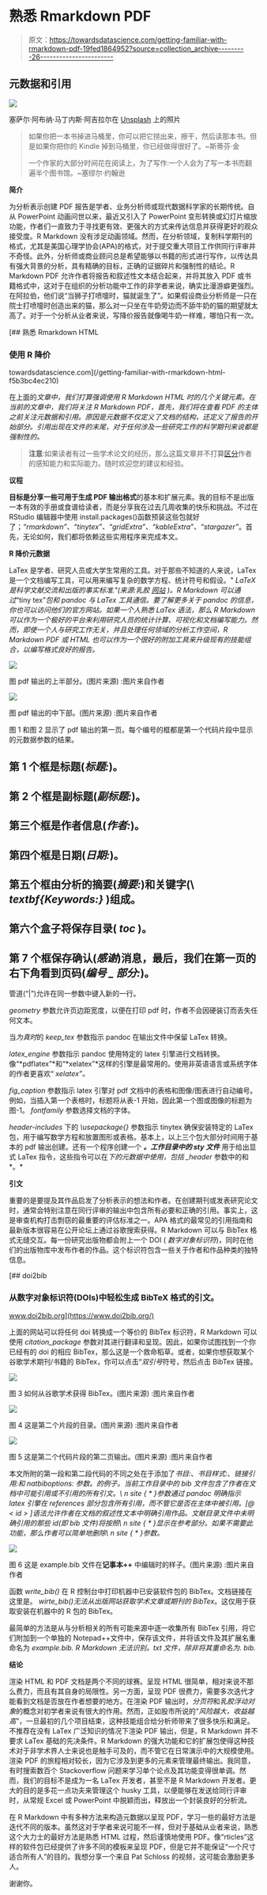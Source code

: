 # 熟悉 Rmarkdown PDF

> 原文：<https://towardsdatascience.com/getting-familiar-with-rmarkdown-pdf-19fed1864952?source=collection_archive---------26----------------------->

## 元数据和引用

![](img/3a21f58963eeecc852a8f5255422326a.png)

塞萨尔·阿布纳·马丁内斯·阿吉拉尔在 [Unsplash](https://unsplash.com?utm_source=medium&utm_medium=referral) 上的照片

> 如果你把一本书掉进马桶里，你可以把它捞出来，擦干，然后读那本书。但是如果你把你的 Kindle 掉到马桶里，你已经做得很好了。~斯蒂芬·金
> 
> 一个作家的大部分时间花在阅读上，为了写作:一个人会为了写一本书而翻遍半个图书馆。~塞缪尔·约翰逊

**简介**

为分析表示创建 PDF 报告是学者、业务分析师或现代数据科学家的长期传统。自从 PowerPoint 动画问世以来，最近又引入了 PowerPoint 变形转换或幻灯片缩放功能，作者们一直致力于寻找更有效、更强大的方式来传达信息并获得更好的观众接受度。R Markdown 没有涉足动画领域。然而，在分析领域，复制科学期刊的格式，尤其是美国心理学协会(APA)的格式，对于提交重大项目工作供同行评审并不奇怪。此外，分析师或商业顾问总是希望能够以书籍的形式进行写作，以传达具有强大背景的分析，具有精确的目标，正确的证据碎片和强制性的结论。R Markdown PDF 允许作者将报告和叙述性文本结合起来，并将其放入 PDF 或书籍格式中，这对于在组织的分析功能中工作的非学者来说，确实比漫游癖更强烈。在阿拉伯，他们说“当狮子打喷嚏时，猫就诞生了”。如果假设商业分析师是一只在院士打喷嚏时创造出来的猫，那么对一只坐在牛奶旁边而不舔牛奶的猫的期望就太高了。对于一个分析从业者来说，写降价报告就像喝牛奶一样难，哪怕只有一次。

[](/getting-familiar-with-rmarkdown-html-f5b3bc4ec210) [## 熟悉 Rmarkdown HTML

### 使用 R 降价

towardsdatascience.com](/getting-familiar-with-rmarkdown-html-f5b3bc4ec210) 

在上面的*文章中，我们打算强调使用 R Markdown HTML 时的几个关键元素。在当前的文章中，我们将关注 R Markdown PDF，首先，我们将在查看 PDF 的主体之前关注元数据和引用。原因是元数据不仅定义了文档的结构，还定义了报告的开始部分。引用出现在文件的末尾，对于任何涉及一些研究工作的科学期刊来说都是强制性的。*

> **注意**:如果读者有过一些学术论文的经历，那么这篇文章并不打算[区分](https://www.alancward.co.uk/the-flow-of-dunning-kruger-a-blend-of-challenge-skill-and-perception/)作者的感知能力和实际能力。随时欢迎您的建议和经验。

**议程**

**目标是分享一些可用于生成 PDF 输出格式**的基本和扩展元素。我的目标不是出版一本有效的手册或食谱给读者，而是分享我在过去几周收集的快乐和挑战。不过在 RStudio 编辑器中使用 install.packages()函数预装这些包就好了；*“rmarkdown”、“tinytex”、“gridExtra”、“kableExtra”、“stargazer”*。首先，无论如何，我们都将依赖这些实用程序来完成本文。

**R 降价元数据**

LaTex 是学者、研究人员或大学生常用的工具。对于那些不知道的人来说，LaTex 是一个文档编写工具，可以用来编写复杂的数学方程、统计符号和假设。" *LaTeX 是科学文献交流和出版的事实标准."(来源:乳胶* [*网站*](https://www.latex-project.org/) *)。R Markdown 可以通过*“tiny tex”*包和 *pandoc* 与 LaTex 工具通信。要了解更多关于 pandoc 的信息，你也可以访问他们的官方网站。如果一个人熟悉 LaTex 语法，那么 R Markdown 可以作为一个极好的平台来利用研究人员的统计计算、可视化和文档编写能力。然而，即使一个人与研究工作无关，并且处理任何领域的分析工作空间，R Markdown PDF 或 HTML 也可以作为一个很好的附加工具来升级现有的技能组合，以编写格式良好的报告。*

![](img/f82fd9cc1b84c78d374bd38900892a2a.png)

图 pdf 输出的上半部分。(图片来源) :图片来自作者

![](img/47b2ee6b6bf116648a3ac1deca032c18.png)

图 pdf 输出的中下部。(图片来源) :图片来自作者

图 1 和图 2 显示了 pdf 输出的第一页。每个编号的框都是第一个代码片段中显示的元数据参数的结果。

## 第 1 个框是标题(*标题:*)。

## 第 2 个框是副标题(*副标题:*)。

## 第三个框是作者信息(*作者:*)。

## 第四个框是日期(*日期:*)。

## 第五个框由分析的摘要(*摘要:*)和关键字(\\ *textbf{Keywords:}* )组成。

## 第六个盒子将保存目录( *toc* )。

## 第 7 个框保存确认(*感谢*)消息，最后，我们在第一页的右下角看到页码(*编号 _ 部分:*)。

管道(“|”)允许在同一参数中键入新的一行。

*geometry* 参数允许页边距宽度，以便在打印 pdf 时，作者不会因硬装订而丢失任何文本。

当*为真时*的 *keep_tex* 参数指示 pandoc 在输出文件中保留 LaTex 转换。

*latex_engine* 参数指示 pandoc 使用特定的 latex 引擎进行文档转换。像“*pdflatex”*和“*xelatex”*这样的引擎是最常用的。使用非英语语言或系统字体的作者更喜欢“ *xelatex”。*

*fig_caption* 参数指示 latex 引擎对 pdf 文档中的表格和图像/图表进行自动编号。例如，当插入第一个表格时，标题将从表-1 开始，因此第一个图或图像的标题为图-1。 *fontfamily* 参数选择文档的字体。

*header-includes* 下的 *\usepackage{}* 参数指示 tinytex 确保安装特定的 LaTex 包，用于编写数学方程和放置图形或表格。基本上，以上三个包大部分时间用于基本的 pdf 输出创建。还有一个程序创建一个 ***。工作目录中的 sty 文件*** 用于给出显式 LaTex 指令，这些指令可以在*下的元数据中使用，包括 _header* 参数中的和*。*

**引文**

重要的是要提及其作品启发了分析表示的想法和作者。在创建期刊或发表研究论文时，通常会特别注意在同行评审的输出中包含所有必要和正确的引用。事实上，这是审查机构打击剽窃的最重要的评估标准之一。APA 格式的最常见的引用指南和最新版本很容易在公开论坛上通过谷歌搜索获得。R Markdown 可以与 BibTex 格式无缝交互。每一份研究出版物都会附上一个 DOI ( *数字对象标识符*)，同时在他们的出版物库中发布作者的作品。这个标识符包含一些关于作者和作品种类的独特信息。

 [## doi2bib

### 从数字对象标识符(DOIs)中轻松生成 BibTeX 格式的引文。

www.doi2bib.org](https://www.doi2bib.org/) 

上面的网站可以将任何 doi 转换成一个等价的 BibTex 标识符，R Markdown 可以使用 *citation_package* 参数对其进行翻译和呈现。因此，如果你试图找到一个你已经有的 doi 的相应 BibTex，那么这是一个救命稻草。或者，如果你想获取某个谷歌学术期刊/书籍的 BibTex，你可以点击“*双引号*符号，然后点击 BibTex 链接。

![](img/c218aa42064fc338b418a8a859360bc6.png)

图 3 如何从谷歌学术获得 BibTex。(图片来源) :图片来自作者

![](img/f996a5ed359f4bb7dd1aa6dec038cdeb.png)

图 4 这是第二个片段的目录。(图片来源) :图片来自作者

![](img/fdb8edc556f1a69708971e164002c76e.png)

图 5 这是第二个代码片段的第二页输出。(图片来源) :图片来自作者

本文所附的第一段和第二段代码的不同之处在于添加了*书目:*、*书目样式:*、*链接引用:*和 *natbiboptions:* 参数。*的例子。当前工作目录中的 bib* 文件包含了作者在文档中可能引用或不引用的所有引文。*\ n site { * }*参数通过 pandoc 明确指示 latex 引擎在 references 部分包含所有引用，而不管它是否在主体中被引用。[@ < id > ]语法允许作者在文档的叙述性文本中明确引用作品。文献目录文件中未明确引用的那些 id(即 bib 文件)将按照*\ n site { * }显示在参考部分。*如果不需要此功能，那么作者可以简单地删除*\ n site { * }参数。*

![](img/96d9cd4a5b36c96c79db6a9db84307aa.png)

图 6 这是 example.bib 文件在**记事本++** 中编辑时的样子。(图片来源) :图片来自作者

函数 *write_bib()* 在 R 控制台中打印机器中已安装软件包的 BibTex。文档链接在这里是。 *wirte_bib()无法从出版网站获取学术文章或期刊的 BibTex*。这仅用于获取安装在机器中的 R 包的 BibTex。

最简单的方法是从与分析相关的所有可能来源中逐一收集所有 BibTex 引用，将它们附加到一个单独的 Notepad++文件中，保存该文件，并将该文件及其扩展名重命名为 *example.bib. R Markdown 无法识别。txt 文件，除非将其重命名为. bib.*

**结论**

渲染 HTML 和 PDF 文档是两个不同的球赛。呈现 HTML 很简单，相对来说不那么费力，而且有其自身的局限性。另一方面，呈现 PDF 很费力，需要多次迭代才能看到文档是否放在作者想要的地方。在渲染 PDF 输出时，*分页符*和*乳胶浮动对象*的概念对初学者来说有很大的作用。然而，正如股市所说的“*风险越大，收益越高*”，一旦最初的几个项目结束，这种技能组合给分析师带来了很多快乐和满足。不推荐在没有 LaTex 广泛知识的情况下渲染 PDF 输出，但是，R Markdown 并不要求 LaTex 基础的先决条件。R Markdown 的强大功能和它的扩展包使得这种技术对于非学术界人士来说也是触手可及的，而不管它在日常演示中的大规模使用。渲染 PDF 的旅程相对较长，因为它涉及到更多的元素来管理最终输出。我同意，有时搜索数百个 Stackoverflow 问题来学习单个论点及其功能变得很单调。然而，我们的目标不是成为一名 LaTex 开发者，甚至不是 R Markdown 开发者。更大的目的是多花一点功夫来管理这个 husky 工具，以便能够在发送给同行评审时，从常规 Excel 或 PowerPoint 中脱颖而出，释放出一个封装良好的分析流。

在 R Markdown 中有多种方法来构造元数据以呈现 PDF，学习一些的最好方法是迭代不同的版本。虽然这对于学者来说可能不一样，但对于基础从业者来说，熟悉这个大力士的最好方法是熟悉 HTML 过程，然后谨慎地使用 PDF。像“rticles”这样的软件包已经提供了许多不同的模板来呈现 PDF，但是它并不能保证“一个尺寸适合所有人”的目的。我想分享一个来自 Pat Schloss 的视频，这可能会激励更多人。

谢谢你。
